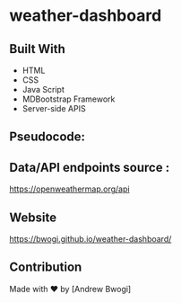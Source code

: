 # weather-dashboard
## Built With
* HTML
* CSS
* Java Script
* MDBootstrap Framework
* Server-side APIS 

## Pseudocode:
## Data/API endpoints source :
https://openweathermap.org/api
## Website
https://bwogi.github.io/weather-dashboard/

## Contribution
Made with ❤️ by [Andrew Bwogi]
